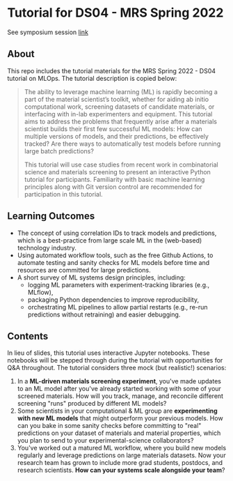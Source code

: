 # Tutorial for DS04 - MRS Spring 2022
See symposium session [link](https://www.mrs.org/meetings-events/spring-meetings-exhibits/2022-mrs-spring-meeting/call-for-papers/detail/2022_mrs_spring_meeting/ds04/Symposium_DS04)

## About
This repo includes the tutorial materials for the MRS Spring 2022 - DS04 tutorial on MLOps. The tutorial description is copied below:

> The ability to leverage machine learning (ML) is rapidly becoming a part of the material scientist’s
toolkit, whether for aiding ab initio computational work, screening datasets of candidate materials, or
interfacing with in-lab experimenters and equipment. This tutorial aims to address the problems that
frequently arise after a materials scientist builds their first few successful ML models: How can multiple
versions of models, and their predictions, be effectively tracked? Are there ways to automatically test
models before running large batch predictions?
>
> This tutorial will use case studies from recent work in combinatorial science and materials screening to
present an interactive Python tutorial for participants. Familiarity with basic machine learning
principles along with Git version control are recommended for participation in this tutorial.

## Learning Outcomes

+ The concept of using correlation IDs to track models and predictions, which is a best-practice
from large scale ML in the (web-based) technology industry.
+ Using automated workflow tools, such as the free Github Actions, to automate testing and
sanity checks for ML models before time and resources are committed for large predictions.
+ A short survey of ML systems design principles, including:
  + logging ML parameters with experiment-tracking libraries (e.g., MLflow),
  + packaging Python dependencies to improve reproducibility,
  + orchestrating ML pipelines to allow partial restarts (e.g., re-run predictions without
retraining) and easier debugging.

## Contents

In lieu of slides, this tutorial uses interactive Jupyter notebooks. These notebooks will be stepped through during the tutorial with opportunities for Q&A throughout. The tutorial considers three mock (but realistic!) scenarios:

1. In a **ML-driven materials screening experiment**, you've made updates to an ML model after you've already started working with some of your screened materials. How will you track, manage, and reconcile different screening "runs" produced by different ML models?
2. Some scientists in your computational & ML group are **experimenting with new ML models** that might outperform your previous models. How can you bake in some sanity checks before committing to "real" predictions on your dataset of materials and material properties, which you plan to send to your experimental-science collaborators?
3. You've worked out a matured ML workflow, where you build new models regularly and leverage predictions on large materials datasets. Now your research team has grown to include more grad students, postdocs, and research scientists. **How can your systems scale alongside your team**?
